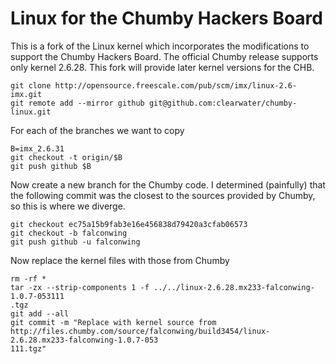 Linux for the Chumby Hackers Board
==================================

This is a fork of the Linux kernel which incorporates
the modifications to support the Chumby Hackers Board.
The official Chumby release supports only kernel 2.6.28.
This fork will provide later kernel versions for the CHB.

```
git clone http://opensource.freescale.com/pub/scm/imx/linux-2.6-imx.git
git remote add --mirror github git@github.com:clearwater/chumby-linux.git
```

For each of the branches we want to copy

```
B=imx_2.6.31
git checkout -t origin/$B
git push github $B
```

Now create a new branch for the Chumby code.
I determined (painfully) that the following commit
was the closest to the sources provided by Chumby, so
this is where we diverge.

```
git checkout ec75a15b9fab3e16e456838d79420a3cfab06573
git checkout -b falconwing 
git push github -u falconwing
```

Now replace the kernel files with those from Chumby

```
rm -rf *
tar -zx --strip-components 1 -f ../../linux-2.6.28.mx233-falconwing-1.0.7-053111
.tgz
git add --all
git commit -m "Replace with kernel source from http://files.chumby.com/source/falconwing/build3454/linux-2.6.28.mx233-falconwing-1.0.7-053
111.tgz"
```
